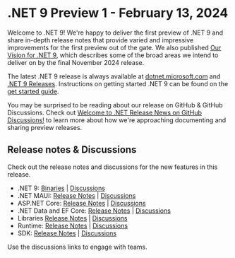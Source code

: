 # .NET 9 Preview 1 - February 13, 2024

Welcome to .NET 9! We're happy to deliver the first preview of .NET 9 and share in-depth release notes that provide varied and impressive improvements for the first preview out of the gate. We also published [Our Vision for .NET 9](https://aka.ms/dotnet/9/vision), which describes some of the broad areas we intend to deliver on by the final November 2024 release.

The latest .NET 9 release is always available at [dotnet.microsoft.com](https://dotnet.microsoft.com/download/dotnet/9.0) and [.NET 9 Releases](../README.md). Instructions on getting started .NET 9 can be found on the [get started guide](../../get-started.md).

You may be surprised to be reading about our release on GitHub & GitHub Discussions. Check out [Welcome to .NET Release News on GitHub Discussions!](https://github.com/dotnet/core/discussions/9131) to learn more about how we're approaching documenting and sharing preview releases.

## Release notes & Discussions

Check out the release notes and discussions for the new features in this release. 

* .NET 9: [Binaries](9.0.0-preview.1.md) | [Discussions](https://aka.ms/dotnet/9/preview1)
* .NET MAUI: [Release Notes](dotnetmaui.md) | [Discussions](https://github.com/dotnet/maui/discussions/categories/announcements)
* ASP.NET Core: [Release Notes](aspnetcore.md) | [Discussions](https://github.com/dotnet/aspnetcore/discussions/categories/announcements)
* .NET Data and EF Core: [Release Notes](efcoreanddata.md) | [Discussions](https://github.com/dotnet/efcore/issues/)
* Libraries [Release Notes](libraries.md) | [Discussions](https://github.com/dotnet/runtime/discussions/categories/announcements)
* Runtime: [Release Notes](runtime.md) | [Discussions](https://github.com/dotnet/runtime/discussions/categories/announcements)
* SDK: [Release Notes](sdk.md) | [Discussions](https://github.com/dotnet/runtime/discussions/categories/announcements)

Use the discussions links to engage with teams.
